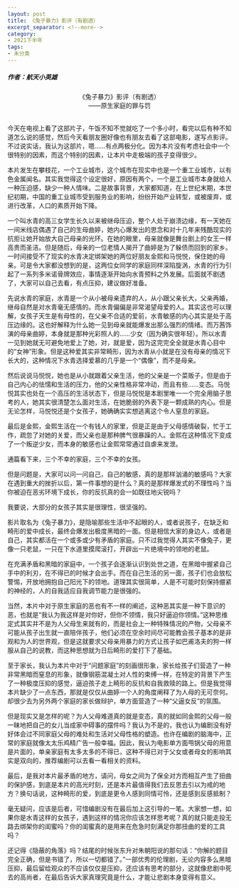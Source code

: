 ```yaml
---
layout: post
title: 《兔子暴力》影评（有剧透）
excerpt_separator: <!--more-->
category: 
- 2021下半年
tags:
- 未分类
---
```


##### 作者：航天小英雄

<center>《兔子暴力》影评（有剧透）<br>
——原生家庭的罪与罚</center>

<br>今天在电视上看了这部片子，午饭不知不觉就吃了一个多小时，看完以后有种不知道怎么说的感觉，然后今天看朋友圈好像也有朋友去看了这部电影，遂写点影评。不过说实话，我认为这部片，嗯……有点两极分化。因为本片没有考虑社会中一个很特别的因素，而这个特别的因素，让本片中走极端的孩子变得很少。

本片发生在攀枝花，一个工业城市，这个城市在现实中也是一个重工业城市，以有色金属闻名。其实我觉得这个设定很好，原因有两个，一个是工业城市本身就给人一种压迫感，缺少一种人情味。二是故事背景，大家都知道，在上世纪末期，本世纪初期，中国的重工业城市受到服务业的影响，纷纷开始产业转型，或被废弃，或进行改革，人口的素质开始下降。

一个叫水青的高三女学生长久以来被继母压迫，整个人处于崩溃边缘，有一天她在一间米线店偶遇了自己的生母曲婷，她内心爆发出的思念和对十几年来残酷现实的抗拒让她开始放大自己母亲的光环。在她的眼里，母亲就像是舞台剧上的女王一样高贵而圣洁。但是随后，母亲的一位老情人揭开了曲婷是为了躲债而回到的家乡。一时间接受不了现实的水青决定绑架她的两位好朋友金熙和马悦悦，保住她的母亲。可是令大家都没想到的是，这两位女同学的家庭同样深陷旋涡，水青的行为引起了一系列多米诺骨牌效应，事情逐渐开始向水青预料之外发展。后面就不剧透了，大家可以自己去看，有点压抑，建议做好准备。

先说水青的家庭，水青是一个从小被母亲遗弃的人，从小跟父亲长大，父亲再婚，继母自然是对水青毫无感情的。而水青偏偏是非常渴望母爱的人。其实这也可以理解，女孩子天生是有母性的，在父亲不合适的爱前，水青敏感的内心其实是处于高压边缘的。这也好解释为什么她一见到母亲就能爆发出那么强烈的情绪。而万茜饰演的母亲曲婷，本身就是那种光彩照人的……少女（因为确实很年轻）。所以水青一见到她就无可避免地爱上了她，对，就是爱，因为这完完全全就是水青心目中的“女神”形象。但是这种爱其实非常畸形，因为水青从小就是在没有母亲的情况下长大的，这种情况下水青选择爱慕的几乎是一个“偶像”，而不是母亲。

然后说说马悦悦，她也是从小就跟着父亲生活，他的父亲是一个菜贩子，但是由于自己内心的怯懦和生活的压力，他的父亲性格非常冲动，而且有些……变态。马悦悦其实也处在一个高压的生活状态下，但是马悦悦是本剧里唯一一个完全用脑子思考的人，她其实很清楚怎么面对生活，在她脆弱的外表下是一颗成熟的内心。但是无论怎样，马悦悦还是个女孩子，她确确实实想逃离这个令人窒息的家庭。

最后是金熙，金熙生活在一个有钱人的家里，但是正是由于父母感情破裂，忙于工作，疏忽了对她的关爱，而父亲也是那种脾气很暴躁的人。金熙在这种情况下变成了一个叛逆少女，而本身的敏感也让金熙常常通过自虐来发泄。

通篇看下来，三个不幸的家庭，三个不幸的女孩。

但是问题是，大家可以问一问自己，自己的敏感，真的是那样汹涌的敏感吗？大家在遇到重大的挫折以后，第一件事想的是什么？真的是那样爆发式的不理性吗？当你被迫在恶劣环境下成长，你的反抗真的会一如既往地尖锐吗？

我要说，大部分的女孩子其实是很理性，很坚强的。

影片取名为《兔子暴力》，是隐喻那些生活中不起眼的人，或者说孩子，在缺乏和畸形的爱中成长，最终会爆发出极度黑暗的一面。但是相信大家的身边人，或者是自己，其实都活在一个或多或少有矛盾的家庭。只不过我觉得人其实不像兔子，更像一只老鼠，一只在下水道里摸爬滚打，开辟出一片绝境中的领地的老鼠。

在充满矛盾和黑暗的家庭中，一个孩子会逐渐认识到处世之道，在黑暗中握紧自己手中的利刃，在不得已的时候才会出手。而在自己生活的另一面，孩子们也会放松警惕，开放地拥抱自己阳光下的领地。道理其实很简单，人是不可能时刻保持绷紧的神经的，人的自我适应自我调节能力是很强的。

当然，本片中对于原生家庭的恶也有不一样的阐述，这种恶其实是一种下意识的恶，也就是“我认为我这样是对你好，但你不领情，我只好逼迫你领情。”这种思维定式其实并不是为人父母生来就有的，而是社会上一种特殊情况的产物，父母亲不可能从孩子出生就一直陪伴孩子，他们必须在空余时间尽可能教会孩子基本的是非观和为人的世界观，但是这就要求父母亲用暴力的方式让孩子如巴甫洛夫的狗一样服从自己的说教，而这种思想就为日后畸形的爱打下了基础。

至于家长，我认为本片中对于“问题家庭”的刻画很形象，家长给孩子们营造了一种非常黑暗而窒息的形象，就像钢筋混凝土对人性的束缚一样，在特定的背景下产生了一种极度压抑的感觉，逼迫孩子走上畸形的反抗和自我救赎的路上。但是我觉得本片缺少了一点东西，那就是仅仅从曲婷一个人的角度阐释了为人母的无可奈何。却很少去为另外两个家庭的家长做辩护，单方面营造了一种“父逼女反”的氛围。

但是现实又是怎样的呢？为人父母难道真的就是变态，真的就如同金熙的父母一般一昧地把自己的女儿当成家中碍事的摆件吗？我认为不是的，我也认为编剧没有好好体会过不同家庭父母的难处和生活对父母性格的塑造。也许在编剧的脑海中，正常的家庭就像太太乐鸡精广告一般幸福。因此，我认为电影单方面甩锅父母的用意是片面的，单亲家庭有太多太多的不得已，这种不得已对于父女或者母女的影响其实是双向的，推荐编剧可以去看一看相关的资料。

最后，是我对本片最矛盾的地方，请问，母女之间为了保全对方而相互产生了扭曲的保护感，到底是本片的高光时刻，还是本片最值得我们去反思去引以为戒的地方？换句话说，这种畸形的爱，到底是更令人感到同情可怜，还是感到反感抵制？

毫无疑问，应该是后者，可惜编剧没有在最后加上这引导的一笔。大家想一想，如果你是水青这样的女孩子，遇到这样的情况你应该怎样思考呢？真的就只能走投无路去绑架你的闺蜜吗？你的闺蜜真的是用来在危急时刻满足你那扭曲的爱的工具吗？

还记得《隐蔽的角落》吗？结尾的时候张东升对朱朝阳说的那句话：“你解的题目完全正确，但是书错了，所以一切都错了。”一部优秀的伦理剧，无论内容多么黑暗压抑，最后留给观众的不应该仅仅是压抑，还应该有思考的部分，这就像悲剧中死去的高尚者，在最后告诉大家真理究竟是什么，才能让悲剧本身变得有意义。